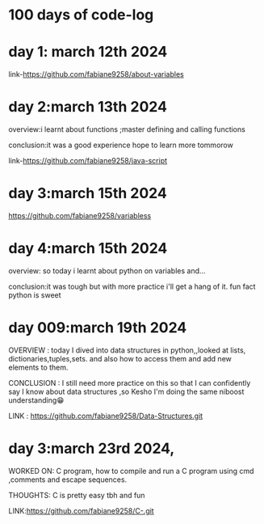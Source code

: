 # 100 days of code-log
# day 1: march 12th 2024
link-https://github.com/fabiane9258/about-variables

# day 2:march 13th 2024
overview:i learnt about functions ;master defining and calling functions

conclusion:it was a good experience hope to learn more tommorow

link-https://github.com/fabiane9258/java-script


# day 3:march 15th 2024
https://github.com/fabiane9258/variabless

# day 4:march 15th 2024

overview: so today i learnt about python on variables and...

conclusion:it was tough but with more practice i'll get a hang of it.
fun fact python is sweet


# day 009:march 19th 2024

OVERVIEW : today I dived into data structures in python,,looked at lists, dictionaries,tuples,sets.
and also how to access them and add new elements to them.

CONCLUSION : I still need more practice on this so that I can confidently say I know about data structures ,so Kesho I'm doing the same niboost understanding😁

LINK : https://github.com/fabiane9258/Data-Structures.git

# day 3:march 23rd 2024,

WORKED ON: C program, how to compile and run a C program using cmd ,comments and escape sequences.

THOUGHTS: C is pretty easy tbh and fun

LINK:https://github.com/fabiane9258/C-.git
